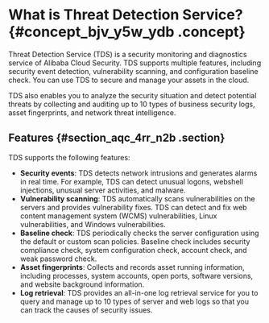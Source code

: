 # What is Threat Detection Service? {#concept_bjv_y5w_ydb .concept}

Threat Detection Service \(TDS\) is a security monitoring and diagnostics service of Alibaba Cloud Security. TDS supports multiple features, including security event detection, vulnerability scanning, and configuration baseline check. You can use TDS to secure and manage your assets in the cloud.

TDS also enables you to analyze the security situation and detect potential threats by collecting and auditing up to 10 types of business security logs, asset fingerprints, and network threat intelligence. 

## Features {#section_aqc_4rr_n2b .section}

TDS supports the following features:

-   **Security events**: TDS detects network intrusions and generates alarms in real time. For example, TDS can detect unusual logons, webshell injections, unusual server activities, and malware.
-   **Vulnerability scanning**: TDS automatically scans vulnerabilities on the servers and provides vulnerability fixes. TDS can detect and fix web content management system \(WCMS\) vulnerabilities, Linux vulnerabilities, and Windows vulnerabilities.
-   **Baseline check**: TDS periodically checks the server configuration using the default or custom scan policies. Baseline check includes security compliance check, system configuration check, account check, and weak password check.
-   **Asset fingerprints**: Collects and records asset running information, including processes, system accounts, open ports, software versions, and website background information.
-   **Log retrieval**: TDS provides an all-in-one log retrieval service for you to query and manage up to 10 types of server and web logs so that you can track the causes of security issues.

